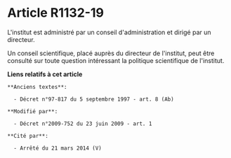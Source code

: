 # Article R1132-19

L'institut est administré par un conseil d'administration et dirigé par un directeur. 

Un conseil scientifique, placé auprès du directeur de l'institut, peut être consulté sur toute question intéressant la
politique scientifique de l'institut.

**Liens relatifs à cet article**

	**Anciens textes**:

	  - Décret n°97-817 du 5 septembre 1997 - art. 8 (Ab)

	**Modifié par**:

	  - Décret n°2009-752 du 23 juin 2009 - art. 1

	**Cité par**:

	  - Arrêté du 21 mars 2014 (V)
